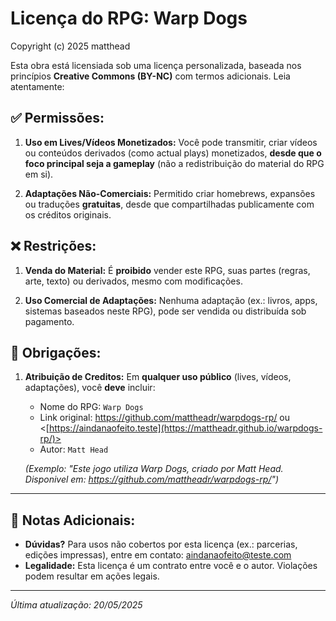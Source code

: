 
# Licença do RPG: Warp Dogs
Copyright (c) 2025 matthead

Esta obra está licensiada sob uma licença personalizada, baseada nos princípios **Creative Commons (BY-NC)** com termos adicionais. Leia atentamente:

## ✅ **Permissões:**
1. **Uso em Lives/Vídeos Monetizados:**
   Você pode transmitir, criar vídeos ou conteúdos derivados (como actual plays) monetizados, **desde que o foco principal seja a gameplay** (não a redistribuição do material do RPG em si).

2. **Adaptações Não-Comerciais:**
	Permitido criar homebrews, expansões ou traduções **gratuitas**, desde que compartilhadas publicamente com os créditos originais.

## ❌ **Restrições:**
1. **Venda do Material:**
É **proibido** vender este RPG, suas partes (regras, arte, texto) ou derivados, mesmo com modificações.

2. **Uso Comercial de Adaptações:**
Nenhuma adaptação (ex.: livros, apps, sistemas baseados neste RPG), pode ser vendida ou distribuída sob pagamento.

## 📜 **Obrigações:**

1. **Atribuição de Creditos:**
Em **qualquer uso público** (lives, vídeos, adaptações), você **deve** incluir:
	- Nome do RPG: `Warp Dogs`
	- Link original: <https://github.com/mattheadr/warpdogs-rp/> ou <[https://aindanaofeito.teste](https://mattheadr.github.io/warpdogs-rp/)>
	- Autor: `Matt Head`

	*(Exemplo: "Este jogo utiliza Warp Dogs, criado por Matt Head. Disponivel em: <https://github.com/mattheadr/warpdogs-rp/>")*

---

## 📝 **Notas Adicionais:**

- **Dúvidas?**
	Para usos não cobertos por esta licença (ex.: parcerias, edições impressas), entre em contato:
	aindanaofeito@teste.com
- **Legalidade:**
	Esta licença é um contrato entre você e o autor. Violações podem resultar em ações legais.

---

*Última atualização: 20/05/2025*
